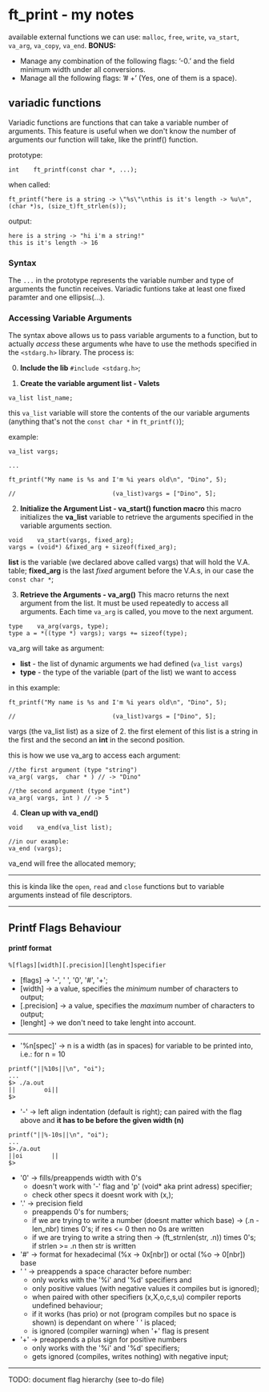 #  ft_print - my notes

available external functions we can use:
`malloc`, `free`, `write`,
`va_start`, `va_arg`, `va_copy`, `va_end`.
**BONUS:**
- Manage any combination of the following flags: ’-0.’ and the field minimum width
under all conversions.
- Manage all the following flags: ’# +’ (Yes, one of them is a space).
## variadic functions

Variadic functions are functions that can take a variable number of arguments.
This feature is useful when we don't know the number of arguments our function will take, like the printf() function.

prototype:
```
int    ft_printf(const char *, ...);
```
when called:
```
ft_printf("here is a string -> \"%s\"\nthis is it's length -> %u\n", (char *)s, (size_t)ft_strlen(s));
```
output:
```
here is a string -> "hi i'm a string!"
this is it's length -> 16
```
### Syntax
The `...` in the prototype represents the variable number and type of arguments the functin receives.
Variadic funtions take at least one fixed paramter and one ellipsis(...).

### Accessing Variable Arguments
The syntax above allows us to pass variable arguments to a function, but to actually *access* these arguments whe have to use the methods specified in the `<stdarg.h>` library. The process is:

0. **Include the lib**
``#include <stdarg.h>``;

1. **Create the variable argument list - Valets**
```
va_list list_name;
```
this `va_list` variable will store the contents of the our variable arguments
(anything that's not the `const char *` in `ft_printf()`);

example:
```
va_list vargs;

...

ft_printf("My name is %s and I'm %i years old\n", "Dino", 5);

//                           (va_list)vargs = ["Dino", 5];
```

2. **Initialize the Argument List - va_start() function macro**
this macro initializes the **va_list** variable to retrieve the arguments specified in the variable arguments section.
```
void    va_start(vargs, fixed_arg);
vargs = (void*) &fixed_arg + sizeof(fixed_arg);
```
**list** is the variable (we declared above called vargs) that will hold the V.A. table;
**fixed_arg** is the last *fixed* argument before the V.A.s, in our case the `const char *`;

3. **Retrieve the Arguments - va_arg()**
This macro returns the next argument from the list.
It must be used repeatedly to access all arguments.
Each time `va_arg` is called, you move to the next argument. 
```
type    va_arg(vargs, type);
type a = *((type *) vargs); vargs += sizeof(type);
```
va_arg will take as argument:
- **list** - the list of dynamic arguments we had defined (`va_list vargs`)
- **type** - the type of the variable (part of the list) we want to access

in this example:
```
ft_printf("My name is %s and I'm %i years old\n", "Dino", 5);

//                           (va_list)vargs = ["Dino", 5];
```
vargs (the va_list list) as a size of 2. the first element of this list is a string in the first and the second an **int** in the second position.

this is how we use va_arg to access each argument:
```
//the first argument (type "string")
va_arg( vargs,  char * ) // -> "Dino"

//the second argument (type "int")
va_arg( vargs, int ) // -> 5
```

4. **Clean up with va_end()** 
```
void    va_end(va_list list);

//in our example:
va_end (vargs);
```
va_end will free the allocated memory;

---

this is kinda like the `open`, `read` and `close` functions but to variable arguments instead of file descriptors.

---
## Printf Flags Behaviour

#### printf format

`%[flags][width][.precision][lenght]specifier`
- [flags] -> '-', ' ', '0', '#', '+';
- [width] -> a value, specifies the *minimum* number of characters to output;
- [.precision] -> a value, specifies the *maximum* number of characters to output;
- [lenght] -> we don't need to take lenght into account.

---

- '%n[spec]' -> n is a width (as in spaces) for variable to be printed into, i.e.: for n = 10
```
printf("||%10s||\n", "oi");
...
$> ./a.out
||        oi||
$>
```
- '-' -> left align indentation (default is right); can paired with the flag above and **it has to be before the given width (n)**
```
printf("||%-10s||\n", "oi");
...
$>./a.out
||oi        ||
$>
```
- '0' -> fills/preappends width with 0's
    - doesn't work with '-' flag and 'p' (void* aka print adress) specifier;
    - check other specs it doesnt work with (x,);
- '.' -> precision field 
    - preappends 0's for numbers;
    - if we are trying to write a number (doesnt matter which base) -> (.n - len_nbr) times 0's; if res <= 0 then no 0s are written
    - if we are trying to write a string then -> (ft_strnlen(str, .n)) times 0's; if strlen >= .n then str is written 
- '#' -> format for hexadecimal (%x -> 0x[nbr]) or octal (%o -> 0[nbr]) base
- ' ' -> preappends a space character before number:
    - only works with the '%i' and '%d' specifiers and 
    - only positive values (with negative values it compiles but is ignored);
    - when paired with other specifiers (x,X,o,c,s,u) compiler reports undefined behaviour;
    - if it works (has prio) or not (program compiles but no space is shown) is dependant on where ' ' is placed;
    - is ignored (compiler warning) when '+' flag is present
- '+' -> preappends a plus sign for positive numbers
    - only works with the '%i' and '%d' specifiers; 
    - gets ignored (compiles, writes nothing) with negative input;

---
TODO: document flag hierarchy (see to-do file)
